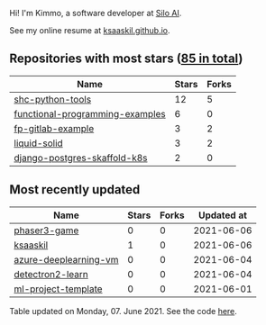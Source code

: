Hi! I'm Kimmo, a software developer at [Silo AI](https://silo.ai/).

See my online resume at [ksaaskil.github.io](https://ksaaskil.github.io).

<!-- repositories starts -->

## Repositories with most stars ([85 in total](https://github.com/ksaaskil?tab=repositories))
| Name        | Stars           | Forks  |
| ------------- |-------------| -----|
|[shc-python-tools](https://github.com/ksaaskil/shc-python-tools)|12|5
|[functional-programming-examples](https://github.com/ksaaskil/functional-programming-examples)|6|0
|[fp-gitlab-example](https://github.com/ksaaskil/fp-gitlab-example)|3|2
|[liquid-solid](https://github.com/ksaaskil/liquid-solid)|3|2
|[django-postgres-skaffold-k8s](https://github.com/ksaaskil/django-postgres-skaffold-k8s)|2|0

<!-- repositories ends -->
<!-- recent_repositories starts -->

## Most recently updated
| Name        | Stars           | Forks  | Updated at
| ------------- |-------------| -----|-----|
|[phaser3-game](https://github.com/ksaaskil/phaser3-game)|0|0|2021-06-06
|[ksaaskil](https://github.com/ksaaskil/ksaaskil)|1|0|2021-06-06
|[azure-deeplearning-vm](https://github.com/ksaaskil/azure-deeplearning-vm)|0|0|2021-06-04
|[detectron2-learn](https://github.com/ksaaskil/detectron2-learn)|0|0|2021-06-04
|[ml-project-template](https://github.com/ksaaskil/ml-project-template)|0|0|2021-06-01

<!-- recent_repositories ends -->
<!-- updated_at starts -->
Table updated on Monday, 07. June 2021. See the code [here](https://github.com/ksaaskil/ksaaskil).
<!-- updated_at ends -->
